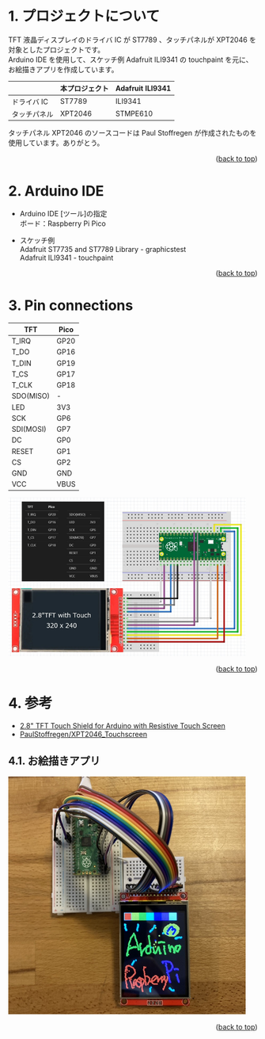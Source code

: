 <a name="readme-top"></a>

<!-- ABOUT THE PROJECT -->

# 1. プロジェクトについて

TFT 液晶ディスプレイのドライバ IC が ST7789 、タッチパネルが XPT2046 を対象としたプロジェクトです。  
Arduino IDE を使用して、スケッチ例 Adafruit ILI9341 の touchpaint を元に、お絵描きアプリを作成しています。

|              | 本プロジェクト | Adafruit ILI9341 |
| ------------ | -------------- | ---------------- |
| ドライバ IC  | ST7789         | ILI9341          |
| タッチパネル | XPT2046        | STMPE610         |

タッチパネル XPT2046 のソースコードは Paul Stoffregen が作成されたものを使用しています。ありがとう。

<p align="right">(<a href="#readme-top">back to top</a>)</p>

# 2. Arduino IDE

- Arduino IDE [ツール]の指定  
  ボード：Raspberry Pi Pico

- スケッチ例  
  Adafruit ST7735 and ST7789 Library - graphicstest  
  Adafruit ILI9341 - touchpaint

<p align="right">(<a href="#readme-top">back to top</a>)</p>

# 3. Pin connections

| TFT       | Pico |
| --------- | ---- |
| T_IRQ     | GP20 |
| T_DO      | GP16 |
| T_DIN     | GP19 |
| T_CS      | GP17 |
| T_CLK     | GP18 |
| SDO(MISO) | -    |
| LED       | 3V3  |
| SCK       | GP6  |
| SDI(MOSI) | GP7  |
| DC        | GP0  |
| RESET     | GP1  |
| CS        | GP2  |
| GND       | GND  |
| VCC       | VBUS |

<img src="./docs/wiring-diagram.jpg" width="480">

<p align="right">(<a href="#readme-top">back to top</a>)</p>

# 4. 参考

- [2.8" TFT Touch Shield for Arduino with Resistive Touch Screen](http://www.adafruit.com/products/1651)
- [PaulStoffregen/XPT2046_Touchscreen](https://github.com/PaulStoffregen/XPT2046_Touchscreen)

## 4.1. お絵描きアプリ

<img src="./docs/ST7789withTouch.jpg" width="480">

<p align="right">(<a href="#readme-top">back to top</a>)</p>
